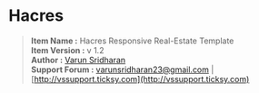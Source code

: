 # Hacres

> **Item Name :** Hacres Responsive Real-Estate Template  
> **Item Version :** v 1.2  
> **Author :** [Varun Sridharan](http://varunsridharan.in)  
> **Support Forum :** [varunsridharan23@gmail.com](mailto:varunsridharan23@gmail.com) \| [http://vssupport.ticksy.com](http://vssupport.ticksy.com)

